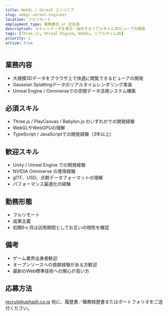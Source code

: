 ```yaml
---
title: WebGL / Unreal エンジニア
slug: webgl-unreal-engineer
location: フルリモート
employment_type: 業務委託 or 正社員
description: スキャンデータを表示・操作するリアルタイム3Dビューアの開発
tags: [Three.js, Unreal Engine, WebGL, リアルタイム3D]
priority: 2
active: true
---
```


## 業務内容
- 大規模3Dデータをブラウザ上で快適に閲覧できるビューアの開発
- Gaussian Splattingデータのリアルタイムレンダリング実装
- Unreal Engine / Omniverseでの空間データ活用システム構築

## 必須スキル
- Three.js / PlayCanvas / Babylon.js のいずれかでの開発経験
- WebGLやWebGPUの理解
- TypeScript / JavaScriptでの開発経験（3年以上）

## 歓迎スキル
- Unity / Unreal Engine での開発経験
- NVIDIA Omniverse の使用経験
- glTF、USD、点群データフォーマットの理解
- パフォーマンス最適化の経験

## 勤務形態
- フルリモート
- 成果主義
- 初期6ヶ月は試用期間としてお互いの相性を確認

## 備考
- ゲーム業界出身者歓迎
- オープンソースへの貢献経験がある方歓迎
- 最新のWeb標準技術への関心が高い方

## 応募方法
recruit@uphash.co.jp 宛に、履歴書／職務経歴書またはポートフォリオをご送付ください。